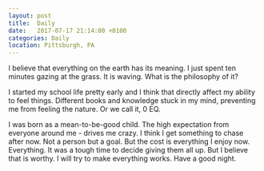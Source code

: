```yaml
---
layout: post
title:  Daily
date:   2017-07-17 21:14:00 +0100
categories: Daily
location: Pittsburgh, PA
---
```


I believe that everything on the earth has its meaning.
I just spent ten minutes gazing at the grass. It is waving.
What is the philosophy of it?


I started my school life pretty early and I think that directly affect my ability to feel things. Different books and knowledge stuck in my mind, preventing me from feeling the nature. Or we call it, 0 EQ.

I was born as a mean-to-be-good child. The high expectation from everyone around me - drives me crazy.
I think I get something to chase after now. Not a person but a goal. But the cost is everything I enjoy now. Everything. It was a tough time to decide giving them all up. But I believe that is worthy.
I will try to make everything works.
Have a good night.
